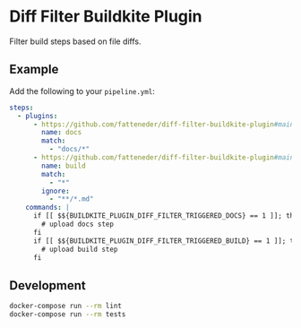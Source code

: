 # Diff Filter Buildkite Plugin

Filter build steps based on file diffs.

## Example

Add the following to your `pipeline.yml`:

```yml
steps:
  - plugins:
      - https://github.com/fatteneder/diff-filter-buildkite-plugin#main:
        name: docs
        match:
          - "docs/*"
      - https://github.com/fatteneder/diff-filter-buildkite-plugin#main:
        name: build
        match:
          - "*"
        ignore:
          - "**/*.md"
    commands: |
      if [[ $${BUILDKITE_PLUGIN_DIFF_FILTER_TRIGGERED_DOCS} == 1 ]]; then
        # upload docs step
      fi
      if [[ $${BUILDKITE_PLUGIN_DIFF_FILTER_TRIGGERED_BUILD} == 1 ]]; then
        # upload build step
      fi
```


## Development

```bash
docker-compose run --rm lint
docker-compose run --rm tests
```
